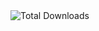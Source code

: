 <img src="![127 0 0 1_8000_companies](https://user-images.githubusercontent.com/68608387/188332449-298a2d1e-81dd-4361-8cd9-460a96900bc9.png)" alt="Total Downloads">
